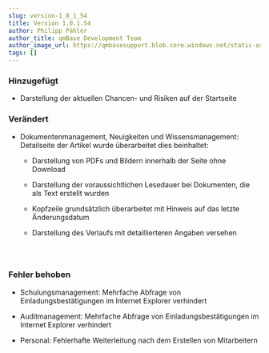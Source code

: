```yaml
---
slug: version-1_0_1_54
title: Version 1.0.1.54
author: Philipp Pähler
author_title: qmBase Development Team
author_image_url: https://qmbasesupport.blob.core.windows.net/static-assets/img/persons/paehler_round.png
tags: []
---
```

### Hinzugefügt

*   Darstellung der aktuellen Chancen- und Risiken auf der Startseite

### Verändert

*   Dokumentenmanagement, Neuigkeiten und Wissensmanagement: Detailseite der Artikel wurde überarbeitet dies beinhaltet:

    *   Darstellung von PDFs und Bildern innerhalb der Seite ohne Download

    *   Darstellung der voraussichtlichen Lesedauer bei Dokumenten, die als Text erstellt wurden

    *   Kopfzeile grundsätzlich überarbeitet mit Hinweis auf das letzte Änderungsdatum

    *   Darstellung des Verlaufs mit detaillierteren Angaben versehen

###  

### Fehler behoben

*   Schulungsmanagement: Mehrfache Abfrage von Einladungsbestätigungen im Internet Explorer verhindert

*   Auditmanagement: Mehrfache Abfrage von Einladungsbestätigungen im Internet Explorer verhindert

*   Personal: Fehlerhafte Weiterleitung nach dem Erstellen von Mitarbeitern
